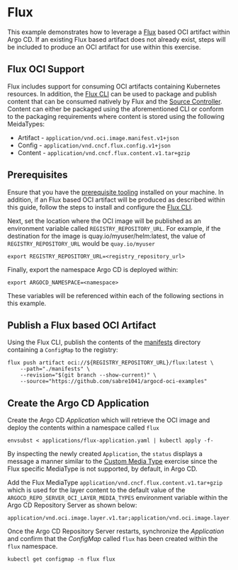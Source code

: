 # Flux

This example demonstrates how to leverage a [Flux](https://fluxcd.io) based OCI artifact within Argo CD. If an existing Flux based artifact does not already exist, steps will be included to produce an OCI artifact for use within this exercise.

## Flux OCI Support

Flux includes support for consuming OCI artifacts containing Kubernetes resources. In addition, the [Flux CLI](https://fluxcd.io/flux/cmd) can be used to package and publish content that can be consumed natively by Flux and the [Source Controller](https://fluxcd.io/flux/components/source). Content can either be packaged using the aforementioned CLI or conform to the packaging requirements where content is stored using the following MeidaTypes:

* Artifact - `application/vnd.oci.image.manifest.v1+json`
* Config - `application/vnd.cncf.flux.config.v1+json`
* Content - `application/vnd.cncf.flux.content.v1.tar+gzip`

## Prerequisites

Ensure that you have the [prerequisite tooling](../README.md#tools) installed on your machine. In addition, if an Flux based OCI artifact will be produced as described within this guide, follow the steps to install and configure the [Flux CLI](https://fluxcd.io/flux/cmd).

Next, set the location where the OCI image will be published as an environment variable called `REGISTRY_REPOSITORY_URL`. For example, if the destination for the image is quay.io/myuser/helm:latest, the value of `REGISTRY_REPOSITORY_URL` would be `quay.io/myuser`

```shell
export REGISTRY_REPOSITORY_URL=<registry_repository_url>
```

Finally, export the namespace Argo CD is deployed within:

```shell
export ARGOCD_NAMESPACE=<namespace>
```

These variables will be referenced within each of the following sections in this example.

## Publish a Flux based OCI Artifact

Using the Flux CLI, publish the contents of the [manifests](manifests) directory containing a `ConfigMap` to the registry:

```script
flux push artifact oci://${REGISTRY_REPOSITORY_URL}/flux:latest \
    --path="./manifests" \
    --revision="$(git branch --show-current)" \
    --source="https://github.com/sabre1041/argocd-oci-examples"
```

## Create the Argo CD Application

Create the Argo CD _Application_ which will retrieve the OCI image and deploy the contents within a namespace called `flux`

```shell
envsubst < applications/flux-application.yaml | kubectl apply -f-
```

By inspecting the newly created `Application`, the `status` displays a message a manner similar to the [Custom Media Type](../custom-media-type/README.md) exercise since the Flux specific MediaType is not supported, by default, in Argo CD. 

Add the Flux MediaType `application/vnd.cncf.flux.content.v1.tar+gzip` which is used for the layer content to the default value of the  `ARGOCD_REPO_SERVER_OCI_LAYER_MEDIA_TYPES` environment variable within the Argo CD Repository Server as shown below:

```text
application/vnd.oci.image.layer.v1.tar;application/vnd.oci.image.layer.v1.tar+gzip;application/vnd.cncf.helm.chart.content.v1.tar+gzip;application/vnd.cncf.flux.content.v1.tar+gzip
```

Once the Argo CD Repository Server restarts, synchronize the _Application_ and confirm that the _ConfigMap_ called `flux` has been created within the `flux` namespace.

```
kubectl get configmap -n flux flux
```
